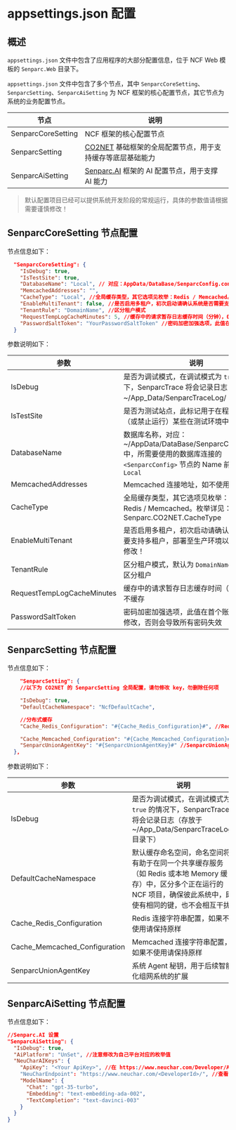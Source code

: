 # appsettings.json 配置

## 概述

`appsettings.json` 文件中包含了应用程序的大部分配置信息，位于 NCF Web 模板的 `Senparc.Web` 目录下。

`appsettings.json` 文件中包含了多个节点，其中 `SenparcCoreSetting`、`SenparcSetting`、`SenparcAiSetting` 为 NCF 框架的核心配置节点，其它节点为系统的业务配置节点。

| 节点               | 说明                                                                                                   |
| ------------------ | ------------------------------------------------------------------------------------------------------ |
| SenparcCoreSetting | NCF 框架的核心配置节点                                                                                 |
| SenparcSetting     | [CO2NET](https://github.com/Senparc/Senparc.CO2NET) 基础框架的全局配置节点，用于支持缓存等底层基础能力 |
| SenparcAiSetting   | [Senparc.AI](https://github.com/Senparc/Senparc.AI) 框架的 AI 配置节点，用于支撑 AI 能力               |

> 默认配置项目已经可以提供系统开发阶段的常规运行，具体的参数值请根据需要谨慎修改！

## SenparcCoreSetting 节点配置

节点信息如下：

```json
  "SenparcCoreSetting": {
    "IsDebug": true,
    "IsTestSite": true,
    "DatabaseName": "Local", // 对应：AppData/DataBase/SenparcConfig.config 中，所需要使用的数据库连接的 <SenparcConfig> 节点的 Name 前缀
    "MemcachedAddresses": "",
    "CacheType": "Local", //全局缓存类型，其它选项见枚举：Redis / Memcached。枚举详见：Senparc.CO2NET.CacheType
    "EnableMultiTenant": false, //是否启用多租户，初次启动请确认系统是否需要支持多租户，部署至生产环境以后尽量不要修改！
    "TenantRule": "DomainName", //区分租户模式
    "RequestTempLogCacheMinutes": 5, //缓存中的请求暂存日志缓存时间（分钟），0 则不缓存
    "PasswordSaltToken": "YourPasswordSaltToken" //密码加密加强选项，此值在首个账号生成后不修改，否则会导致所有密码失效
  }
```

参数说明如下：

| 参数                       | 说明                                                                                                                                      |
| -------------------------- | ----------------------------------------------------------------------------------------------------------------------------------------- |
| IsDebug                    | 是否为调试模式，在调试模式为 `true` 的情况下，SenparcTrace 将会记录日志（存放于 ~/App_Data/SenparcTraceLog/ 目录下）                      |
| IsTestSite                 | 是否为测试站点，此标记用于在程序中运行（或禁止运行）某些在测试环境中的代码                                                                |
| DatabaseName               | 数据库名称，对应：~/AppData/DataBase/SenparcConfig.config 中，所需要使用的数据库连接的 `<SenparcConfig>` 节点的 Name 前缀，默认为 `Local` |
| MemcachedAddresses         | Memcached 连接地址，如不使用可忽略                                                                                                        |
| CacheType                  | 全局缓存类型，其它选项见枚举：Local / Redis / Memcached。枚举详见：Senparc.CO2NET.CacheType                                               |
| EnableMultiTenant          | 是否启用多租户，初次启动请确认系统是否需要支持多租户，部署至生产环境以后尽量不要修改！                                                    |
| TenantRule                 | 区分租户模式，默认为 `DomainName` 即根据域名区分租户                                                                                      |
| RequestTempLogCacheMinutes | 缓存中的请求暂存日志缓存时间（分钟），0 则不缓存                                                                                          |
| PasswordSaltToken          | 密码加密加强选项，此值在首个账号生成后不修改，否则会导致所有密码失效                                                                      |

## SenparcSetting 节点配置

节点信息如下：

```json
    "SenparcSetting": {
    //以下为 CO2NET 的 SenparcSetting 全局配置，请勿修改 key，勿删除任何项

    "IsDebug": true,
    "DefaultCacheNamespace": "NcfDefaultCache",

    //分布式缓存
    "Cache_Redis_Configuration": "#{Cache_Redis_Configuration}#", //Redis配置

    "Cache_Memcached_Configuration": "#{Cache_Memcached_Configuration}#", //Memcached配置
    "SenparcUnionAgentKey": "#{SenparcUnionAgentKey}#" //SenparcUnionAgentKey
  },
```

参数说明如下：

| 参数                          | 说明                                                                                                                                                                 |
| ----------------------------- | -------------------------------------------------------------------------------------------------------------------------------------------------------------------- |
| IsDebug                       | 是否为调试模式，在调试模式为 `true` 的情况下，SenparcTrace 将会记录日志（存放于 ~/App_Data/SenparcTraceLog/ 目录下）                                                 |
| DefaultCacheNamespace         | 默认缓存命名空间，命名空间将有助于在同一个共享缓存服务（如 Redis 或本地 Memory 缓存）中，区分多个正在运行的 NCF 项目，确保彼此系统中，即使有相同的键，也不会相互干扰 |
| Cache_Redis_Configuration     | Redis 连接字符串配置，如果不使用请保持原样                                                                                                                           |
| Cache_Memcached_Configuration | Memcached 连接字符串配置，如果不使用请保持原样                                                                                                                       |
| SenparcUnionAgentKey          | 系统 Agent 秘钥，用于后续智能化组网系统的扩展                                                                                                                        |

## SenparcAiSetting 节点配置

节点信息如下：

```json
//Senparc.AI 设置
"SenparcAiSetting": {
  "IsDebug": true,
  "AiPlatform": "UnSet", //注意修改为自己平台对应的枚举值
  "NeuCharAIKeys": {
    "ApiKey": "<Your ApiKey>", //在 https://www.neuchar.com/Developer/AiApp 申请
    "NeuCharEndpoint": "https://www.neuchar.com/<DeveloperId>/", //查看 ApiKey 时可看到 DeveloperId
    "ModelName": {
      "Chat": "gpt-35-turbo",
      "Embedding": "text-embedding-ada-002",
      "TextCompletion": "text-davinci-003"
    }
  }
}
```
